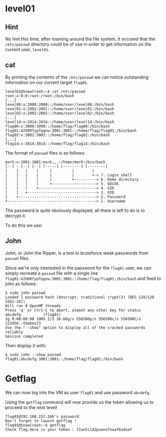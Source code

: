 # level01

## Hint

No hint this time, after roaming around the file system, it occured that the `/etc/passwd` directory could be of use in order to get information on the current user, `level01`.

## cat

By printing the contents of the `/etc/passwd` we can notice outstanding information on our current target `flag01`.

```shell-session
level01@SnowCrash:~$ cat /etc/passwd
root:x:0:0:root:/root:/bin/bash
[...]
level00:x:2000:2000::/home/user/level00:/bin/bash
level01:x:2001:2001::/home/user/level01:/bin/bash
level02:x:2002:2002::/home/user/level02:/bin/bash
[...]
level14:x:2014:2014::/home/user/level14:/bin/bash
flag00:x:3000:3000::/home/flag/flag00:/bin/bash
flag01:42hDRfypTqqnw:3001:3001::/home/flag/flag01:/bin/bash
flag02:x:3002:3002::/home/flag/flag02:/bin/bash
[...]
flag14:x:3014:3014::/home/flag/flag14:/bin/bash
```

The format of `passwd` files is as follows:

```shell
mark:x:1001:1001:mark,,,:/home/mark:/bin/bash
[--] - [--] [--] [-----] [--------] [--------]
|    |   |    |     |         |        |
|    |   |    |     |         |        +-> 7. Login shell
|    |   |    |     |         +----------> 6. Home directory
|    |   |    |     +--------------------> 5. GECOS
|    |   |    +--------------------------> 4. GID
|    |   +-------------------------------> 3. UID
|    +-----------------------------------> 2. Password
+----------------------------------------> 1. Username
```

The password is quite obviously displayed, all there is left to do is to decrypt it.

To do this we use:

## John

John, or John the Ripper, is a tool to bruteforce weak passwords from `passwd` files.

Since we're only interested in the password for the `flag01` user, we can simply recreate a `passwd` file with a single line `flag01:42hDRfypTqqnw:3001:3001::/home/flag/flag01:/bin/bash` and feed to john as follows:

```shell-session
$ sudo john passwd
Loaded 1 password hash (descrypt, traditional crypt(3) [DES 128/128 SSE2-16])
Will run 8 OpenMP threads
Press 'q' or Ctrl-C to abort, almost any other key for status
abcdefg          (flag01)
1g 0:00:00:00 100% 2/3 16.66g/s 556500p/s 556500c/s 556500C/s 123456..thebest3
Use the "--show" option to display all of the cracked passwords reliably
Session completed
```

Then display it with:
```shell-session
$ sudo john --show passwd
flag01:abcdefg:3001:3001::/home/flag/flag01:/bin/bash
```

# Getflag

We can now log into the VM as user `flag01` and use password `abcdefg`.

Using the `getflag` command will now provide us the token allowing us to proceed to the next level!

```shell-session
flag01@192.168.152.166's password:
Don't forget to launch getflag !
flag01@SnowCrash:~$ getflag
Check flag.Here is your token : f2av5il02puano7naaf6adaaf
```
